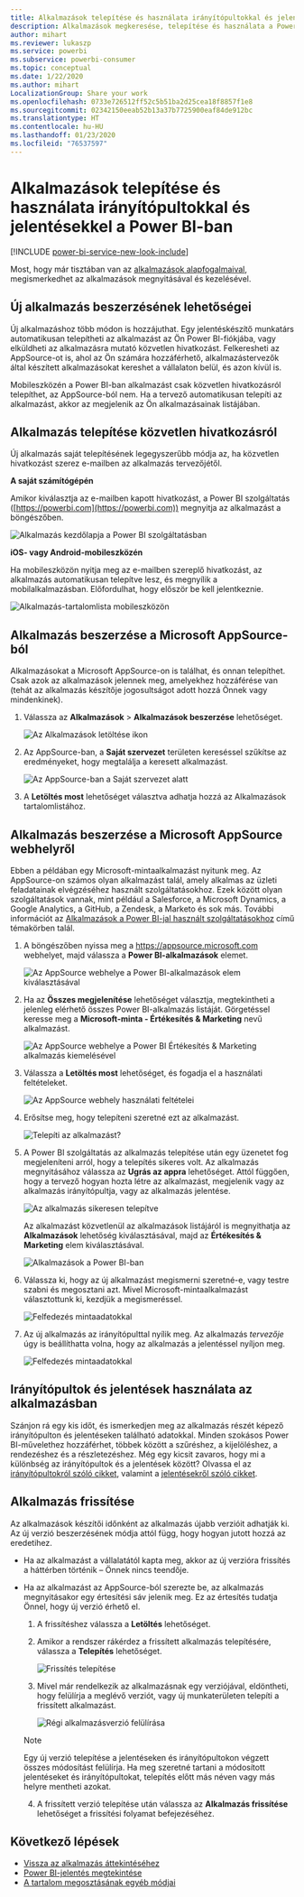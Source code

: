 ```yaml
---
title: Alkalmazások telepítése és használata irányítópultokkal és jelentésekkel a Power BI-ban
description: Alkalmazások megkeresése, telepítése és használata a Power BI szolgáltatásban.
author: mihart
ms.reviewer: lukaszp
ms.service: powerbi
ms.subservice: powerbi-consumer
ms.topic: conceptual
ms.date: 1/22/2020
ms.author: mihart
LocalizationGroup: Share your work
ms.openlocfilehash: 0733e726512ff52c5b51ba2d25cea18f8857f1e8
ms.sourcegitcommit: 02342150eeab52b13a37b7725900eaf84de912bc
ms.translationtype: HT
ms.contentlocale: hu-HU
ms.lasthandoff: 01/23/2020
ms.locfileid: "76537597"
---
```

# <a name="install-and-use-apps-with-dashboards-and-reports-in-power-bi"></a>Alkalmazások telepítése és használata irányítópultokkal és jelentésekkel a Power BI-ban

[!INCLUDE [power-bi-service-new-look-include](../includes/power-bi-service-new-look-include.md)]

Most, hogy már tisztában van az [alkalmazások alapfogalmaival](end-user-apps.md), megismerkedhet az alkalmazások megnyitásával és kezelésével. 

## <a name="ways-to-get-a-new-app"></a>Új alkalmazás beszerzésének lehetőségei
Új alkalmazáshoz több módon is hozzájuthat. Egy jelentéskészítő munkatárs automatikusan telepítheti az alkalmazást az Ön Power BI-fiókjába, vagy elküldheti az alkalmazásra mutató közvetlen hivatkozást. Felkeresheti az AppSource-ot is, ahol az Ön számára hozzáférhető, alkalmazástervezők által készített alkalmazásokat kereshet a vállalaton belül, és azon kívül is. 

Mobileszközén a Power BI-ban alkalmazást csak közvetlen hivatkozásról telepíthet, az AppSource-ból nem. Ha a tervező automatikusan telepíti az alkalmazást, akkor az megjelenik az Ön alkalmazásainak listájában.

## <a name="install-an-app-from-a-direct-link"></a>Alkalmazás telepítése közvetlen hivatkozásról
Új alkalmazás saját telepítésének legegyszerűbb módja az, ha közvetlen hivatkozást szerez e-mailben az alkalmazás tervezőjétől.  

**A saját számítógépén** 

Amikor kiválasztja az e-mailben kapott hivatkozást, a Power BI szolgáltatás ([https://powerbi.com](https://powerbi.com)) megnyitja az alkalmazást a böngészőben. 

![Alkalmazás kezdőlapja a Power BI szolgáltatásban](./media/end-user-app-view/power-bi-app-from-link.png)

**iOS- vagy Android-mobileszközén** 

Ha mobileszközön nyitja meg az e-mailben szereplő hivatkozást, az alkalmazás automatikusan telepítve lesz, és megnyílik a mobilalkalmazásban. Előfordulhat, hogy először be kell jelentkeznie. 

![Alkalmazás-tartalomlista mobileszközön](./media/end-user-app-view/power-bi-ios.png)

## <a name="get-the-app-from-microsoft-appsource"></a>Alkalmazás beszerzése a Microsoft AppSource-ból
Alkalmazásokat a Microsoft AppSource-on is találhat, és onnan telepíthet. Csak azok az alkalmazások jelennek meg, amelyekhez hozzáférése van (tehát az alkalmazás készítője jogosultságot adott hozzá Önnek vagy mindenkinek).

1. Válassza az **Alkalmazások**  > **Alkalmazások beszerzése** lehetőséget. 
   
    ![Az Alkalmazások letöltése ikon](./media/end-user-app-view/power-bi-get-app2.png)    
2. Az AppSource-ban, a **Saját szervezet** területen kereséssel szűkítse az eredményeket, hogy megtalálja a keresett alkalmazást.
   
    ![Az AppSource-ban a Saját szervezet alatt](./media/end-user-app-view/power-bi-opportunity-app.png)
3. A **Letöltés most** lehetőséget választva adhatja hozzá az Alkalmazások tartalomlistához. 

## <a name="get-an-app-from-the-microsoft-appsource-website"></a>Alkalmazás beszerzése a Microsoft AppSource webhelyről 

Ebben a példában egy Microsoft-mintaalkalmazást nyitunk meg. Az AppSource-on számos olyan alkalmazást talál, amely alkalmas az üzleti feladatainak elvégzéséhez használt szolgáltatásokhoz.  Ezek között olyan szolgáltatások vannak, mint például a Salesforce, a Microsoft Dynamics, a Google Analytics, a GitHub, a Zendesk, a Marketo és sok más. További információt az [Alkalmazások a Power BI-jal használt szolgáltatásokhoz](../service-connect-to-services.md) című témakörben talál. 

1. A böngészőben nyissa meg a https://appsource.microsoft.com webhelyet, majd válassza a **Power BI-alkalmazások** elemet.

    ![Az AppSource webhelye a Power BI-alkalmazások elem kiválasztásával  ](./media/end-user-apps/power-bi-appsource.png)


2. Ha az **Összes megjelenítése** lehetőséget választja, megtekintheti a jelenleg elérhető összes Power BI-alkalmazás listáját. Görgetéssel keresse meg a **Microsoft-minta - Értékesítés & Marketing** nevű alkalmazást.

    ![Az AppSource webhelye a Power BI Értékesítés & Marketing alkalmazás kiemelésével  ](./media/end-user-apps/power-bi-appsource-samples.png)

3. Válassza a **Letöltés most** lehetőséget, és fogadja el a használati feltételeket.

    ![Az AppSource webhely használati feltételei ](./media/end-user-apps/power-bi-permission.png)


4. Erősítse meg, hogy telepíteni szeretné ezt az alkalmazást.

    ![Telepíti az alkalmazást?  ](./media/end-user-apps/power-bi-app-install.png)

5. A Power BI szolgáltatás az alkalmazás telepítése után egy üzenetet fog megjeleníteni arról, hogy a telepítés sikeres volt. Az alkalmazás megnyitásához válassza az **Ugrás az appra** lehetőséget. Attól függően, hogy a tervező hogyan hozta létre az alkalmazást, megjelenik vagy az alkalmazás irányítópultja, vagy az alkalmazás jelentése.

    ![Az alkalmazás sikeresen telepítve ](./media/end-user-apps/power-bi-app-ready.png)

    Az alkalmazást közvetlenül az alkalmazások listájáról is megnyithatja az **Alkalmazások** lehetőség kiválasztásával, majd az **Értékesítés & Marketing** elem kiválasztásával.

    ![Alkalmazások a Power BI-ban](./media/end-user-apps/power-bi-apps.png)


6. Válassza ki, hogy az új alkalmazást megismerni szeretné-e, vagy testre szabni és megosztani azt. Mivel Microsoft-mintaalkalmazást választottunk ki, kezdjük a megismeréssel. 

    ![Felfedezés mintaadatokkal](./media/end-user-apps/power-bi-explore.png)

7.  Az új alkalmazás az irányítópulttal nyílik meg. Az alkalmazás *tervezője* úgy is beállíthatta volna, hogy az alkalmazás a jelentéssel nyíljon meg.  

    ![Felfedezés mintaadatokkal](./media/end-user-apps/power-bi-new-app.png)


## <a name="interact-with-the-dashboards-and-reports-in-the-app"></a>Irányítópultok és jelentések használata az alkalmazásban
Szánjon rá egy kis időt, és ismerkedjen meg az alkalmazás részét képező irányítópulton és jelentéseken található adatokkal. Minden szokásos Power BI-művelethez hozzáférhet, többek között a szűréshez, a kijelöléshez, a rendezéshez és a részletezéshez.  Még egy kicsit zavaros, hogy mi a különbség az irányítópultok és a jelentések között?  Olvassa el az [irányítópultokról szóló cikket](end-user-dashboards.md), valamint a [jelentésekről szóló cikket](end-user-reports.md).  

## <a name="update-an-app"></a>Alkalmazás frissítése 

Az alkalmazások készítői időnként az alkalmazás újabb verzióit adhatják ki. Az új verzió beszerzésének módja attól függ, hogy hogyan jutott hozzá az eredetihez. 

* Ha az alkalmazást a vállalatától kapta meg, akkor az új verzióra frissítés a háttérben történik – Önnek nincs teendője. 

* Ha az alkalmazást az AppSource-ból szerezte be, az alkalmazás megnyitásakor egy értesítési sáv jelenik meg. Ez az értesítés tudatja Önnel, hogy új verzió érhető el. 

    1. A frissítéshez válassza a **Letöltés** lehetőséget.  

        <!--![App update notification](./media/end-user-app-view/power-bi-new-app-version-notification.png) -->

    2. Amikor a rendszer rákérdez a frissített alkalmazás telepítésére, válassza a **Telepítés** lehetőséget. 

        ![Frissítés telepítése](./media/end-user-app-view/power-bi-install.png) 

    3. Mivel már rendelkezik az alkalmazásnak egy verziójával, eldöntheti, hogy felülírja a meglévő verziót, vagy új munkaterületen telepíti a frissített alkalmazást.   

        ![Régi alkalmazásverzió felülírása](./media/end-user-app-view/power-bi-already-installed.png) 


    > [!NOTE] 
    > Egy új verzió telepítése a jelentéseken és irányítópultokon végzett összes módosítást felülírja. Ha meg szeretné tartani a módosított jelentéseket és irányítópultokat, telepítés előtt más néven vagy más helyre mentheti azokat. 

    4. A frissített verzió telepítése után válassza az **Alkalmazás frissítése** lehetőséget a frissítési folyamat befejezéséhez. 

    <!--![Update app](./media/end-user-app-view/power-bi-new-app-version-update-app.png) -->


## <a name="next-steps"></a>Következő lépések
* [Vissza az alkalmazás áttekintéséhez](end-user-apps.md)
* [Power BI-jelentés megtekintése](end-user-report-open.md)
* [A tartalom megosztásának egyéb módjai](end-user-shared-with-me.md)
